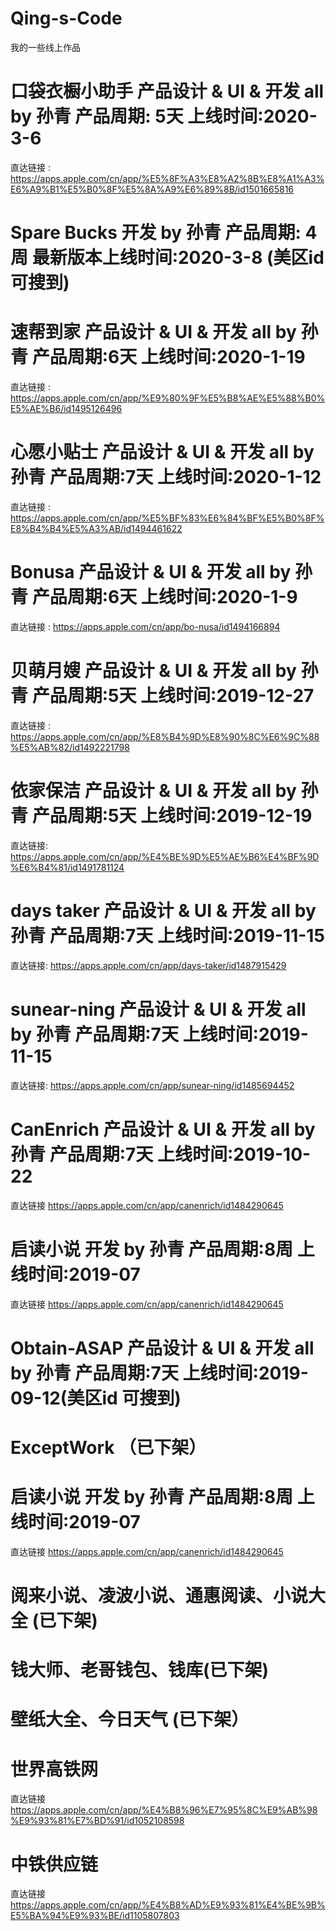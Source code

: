 # Qing-s-Code
我的一些线上作品

# 口袋衣橱小助手  产品设计 & UI & 开发 all by 孙青  产品周期: 5天 上线时间:2020-3-6 
直达链接 : https://apps.apple.com/cn/app/%E5%8F%A3%E8%A2%8B%E8%A1%A3%E6%A9%B1%E5%B0%8F%E5%8A%A9%E6%89%8B/id1501665816

# Spare Bucks   开发 by 孙青  产品周期: 4周 最新版本上线时间:2020-3-8 (美区id 可搜到)

# 速帮到家  产品设计 & UI & 开发 all by 孙青  产品周期:6天 上线时间:2020-1-19
直达链接 : https://apps.apple.com/cn/app/%E9%80%9F%E5%B8%AE%E5%88%B0%E5%AE%B6/id1495126496


# 心愿小贴士  产品设计 & UI & 开发 all by 孙青  产品周期:7天 上线时间:2020-1-12
直达链接 : https://apps.apple.com/cn/app/%E5%BF%83%E6%84%BF%E5%B0%8F%E8%B4%B4%E5%A3%AB/id1494461622


# Bonusa  产品设计 & UI & 开发 all by 孙青  产品周期:6天 上线时间:2020-1-9
直达链接 : https://apps.apple.com/cn/app/bo-nusa/id1494166894


# 贝萌月嫂  产品设计 & UI & 开发 all by 孙青  产品周期:5天 上线时间:2019-12-27
直达链接 : https://apps.apple.com/cn/app/%E8%B4%9D%E8%90%8C%E6%9C%88%E5%AB%82/id1492221798


# 依家保洁  产品设计 & UI & 开发 all by 孙青  产品周期:5天 上线时间:2019-12-19
直达链接: https://apps.apple.com/cn/app/%E4%BE%9D%E5%AE%B6%E4%BF%9D%E6%B4%81/id1491781124


# days taker  产品设计 & UI & 开发 all by 孙青  产品周期:7天 上线时间:2019-11-15
直达链接: https://apps.apple.com/cn/app/days-taker/id1487915429


# sunear-ning  产品设计 & UI & 开发 all by 孙青  产品周期:7天 上线时间:2019-11-15
直达链接: https://apps.apple.com/cn/app/sunear-ning/id1485694452


# CanEnrich  产品设计 & UI & 开发 all by 孙青  产品周期:7天 上线时间:2019-10-22
直达链接 https://apps.apple.com/cn/app/canenrich/id1484290645


# 启读小说  开发 by 孙青  产品周期:8周 上线时间:2019-07
直达链接 https://apps.apple.com/cn/app/canenrich/id1484290645


# Obtain-ASAP  产品设计 & UI & 开发 all by 孙青  产品周期:7天 上线时间:2019-09-12(美区id 可搜到)


# ExceptWork （已下架）


# 启读小说  开发 by 孙青  产品周期:8周 上线时间:2019-07
直达链接 https://apps.apple.com/cn/app/canenrich/id1484290645


# 阅来小说、凌波小说、通惠阅读、小说大全 (已下架)


# 钱大师、老哥钱包、钱库(已下架)


# 壁纸大全、今日天气 (已下架）


# 世界高铁网 
直达链接 https://apps.apple.com/cn/app/%E4%B8%96%E7%95%8C%E9%AB%98%E9%93%81%E7%BD%91/id1052108598

# 中铁供应链
直达链接 https://apps.apple.com/cn/app/%E4%B8%AD%E9%93%81%E4%BE%9B%E5%BA%94%E9%93%BE/id1105807803





